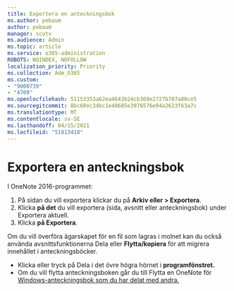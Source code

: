 ```yaml
---
title: Exportera en anteckningsbok
ms.author: pebaum
author: pebaum
manager: scotv
ms.audience: Admin
ms.topic: article
ms.service: o365-administration
ROBOTS: NOINDEX, NOFOLLOW
localization_priority: Priority
ms.collection: Adm_O365
ms.custom:
- "9000739"
- "4709"
ms.openlocfilehash: 51153353a62ea4643b24cb369e2727b707a80ce5
ms.sourcegitcommit: 8bc60ec34bc1e40685e3976576e04a2623f63a7c
ms.translationtype: MT
ms.contentlocale: sv-SE
ms.lasthandoff: 04/15/2021
ms.locfileid: "51813418"
---
```

# <a name="export-a-notebook"></a>Exportera en anteckningsbok

I OneNote 2016-programmet:

1. På sidan du vill exportera klickar du på **Arkiv eller > Exportera**.
2. Klicka **på det** du vill exportera (sida, avsnitt eller anteckningsbok) under Exportera aktuell.
3. Klicka **på Exportera**.
 
Om du vill överföra ägarskapet för en fil  som lagras i molnet kan du också använda avsnittsfunktionerna Dela eller **Flytta/kopiera** för att migrera innehållet i anteckningsböcker.  

- Klicka eller tryck på Dela i det övre högra hörnet i **programfönstret.**
- Om du vill flytta anteckningsboken går du till Flytta en OneNote för [Windows-anteckningsbok som du har delat med andra.](https://support.office.com/article/move-a-onenote-for-windows-notebook-that-you-ve-shared-with-others-56c7659e-1850-49a6-8874-e2db6b440cd4?ui=en-US&rs=en-US&ad=US)

